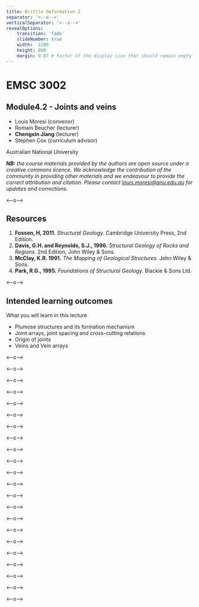 ```yaml
---
title: Brittle deformation 2
separator: '<--o-->'
verticalSeparator: '<--v-->'
revealOptions:
    transition: 'fade'
    slideNumber: true
    width:  1200
    height: 800
    margin: 0.07 # Factor of the display size that should remain empty around the content (7% typically)
---
```


# EMSC 3002

## Module4.2 - Joints and veins 

  - Louis Moresi (convenor)
  - Romain Beucher (lecturer)
  - **Chengxin Jiang** (lecturer)
  - Stephen Cox (curriculum advisor)

Australian National University

_**NB:** the course materials provided by the authors are open source under a creative commons licence. 
We acknowledge the contribution of the community in providing other materials and we endeavour to 
provide the correct attribution and citation. Please contact louis.moresi@anu.edu.au for updates and 
corrections._

<--o-->

## Resources

1. **Fossen, H, 2011.** *Structural Geology.* Cambridge University Press, 2nd Edition.
1. **Davis, G.H. and Reynolds, S.J., 1996.** *Structural Geology of Rocks and Regions.* 2nd Edition, John Wiley & Sons.
1. **McClay, K.R. 1991.** *The Mapping of Geological Structures.* John Wiley & Sons. 
1. **Park, R.G., 1995.** *Foundations of Structural Geology.* Blackie & Sons Ltd.

<--o-->

## Intended learning outcomes

What you will learn in this lecture

- Plumose structures and its formation mechanism
- Joint arrays, joint spacing and cross-cutting relations
- Origin of joints
- Veins and Vein arrays

<--o-->

<!-- .slide: data-background="Figures-Brittle_deformation2/slide1.jpg" -->

<--o-->

<!-- .slide: data-background="Figures-Brittle_deformation2/slide2.jpg" -->

<--o-->

<!-- .slide: data-background="Figures-Brittle_deformation2/slide3.jpg" -->

<--o-->

<!-- .slide: data-background="Figures-Brittle_deformation2/slide4.jpg" -->

<--o-->

<!-- .slide: data-background="Figures-Brittle_deformation2/slide5.jpg" -->

<--o-->

<!-- .slide: data-background="Figures-Brittle_deformation2/slide6.jpg" -->

<--o-->

<!-- .slide: data-background="Figures-Brittle_deformation2/slide7.jpg" -->

<--o-->

<!-- .slide: data-background="Figures-Brittle_deformation2/slide8.jpg" -->

<--o-->

<!-- .slide: data-background="Figures-Brittle_deformation2/slide9.jpg" -->

<--o-->

<!-- .slide: data-background="Figures-Brittle_deformation2/slide10.jpg" -->

<--o-->

<!-- .slide: data-background="Figures-Brittle_deformation2/slide11.jpg" -->

<--o-->

<!-- .slide: data-background="Figures-Brittle_deformation2/slide12.jpg" -->

<--o-->

<!-- .slide: data-background="Figures-Brittle_deformation2/slide13.jpg" -->

<--o-->

<!-- .slide: data-background="Figures-Brittle_deformation2/slide14.jpg" -->

<--o-->

<!-- .slide: data-background="Figures-Brittle_deformation2/slide15.jpg" -->

<--o-->

<!-- .slide: data-background="Figures-Brittle_deformation2/slide16.jpg" -->

<--o-->

<!-- .slide: data-background="Figures-Brittle_deformation2/slide17.jpg" -->

<--o-->

<!-- .slide: data-background="Figures-Brittle_deformation2/slide18.jpg" -->

<--o-->

<!-- .slide: data-background="Figures-Brittle_deformation2/slide19.jpg" -->

<--o-->

<!-- .slide: data-background="Figures-Brittle_deformation2/slide20.jpg" -->

<--o-->

<!-- .slide: data-background="Figures-Brittle_deformation2/slide21.jpg" -->

<--o-->

<!-- .slide: data-background="Figures-Brittle_deformation2/slide22.jpg" -->

